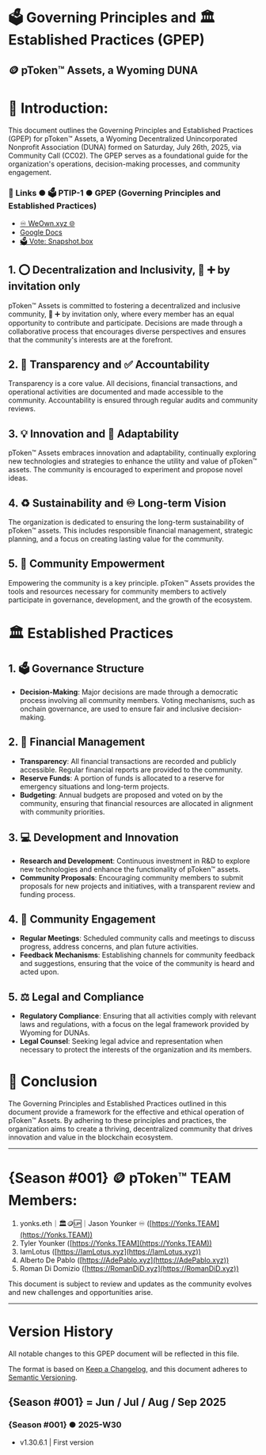 # 🗳 Governing Principles and 🏛 Established Practices (GPEP)

## 🪙 pToken™ Assets, a Wyoming DUNA

# 👋 Introduction: 

This document outlines the Governing Principles and Established Practices (GPEP) for pToken™ Assets, a Wyoming Decentralized Unincorporated Nonprofit Association (DUNA) formed on Saturday, July 26th, 2025, via Community Call (CC02). The GPEP serves as a foundational guide for the organization's operations, decision-making processes, and community engagement.

### 🔗 Links ● 🗳 PTIP-1 ● GPEP (Governing Principles and Established Practices)

* [♾️ WeOwn.xyz 🌐](https://www.weown.xyz/portal/space/ptoken/post/ptip-1-gpep)
* [Google Docs](https://docs.google.com/document/d/13vey1rOugLiUoW35-qAHSX0v0HYjzE3tj4QJbhxw8NQ/edit?usp=sharing)
* [🗳 Vote: Snapshot.box](https://snapshot.box/#/s:retokendao.eth/proposal/0x5180c5e292bd390752fe58ed20bf84af58d6ad022f67edce932c6266b8176803)

## 1. ⭕️ Decentralization and Inclusivity, 👥 ➕ by invitation only

pToken™ Assets is committed to fostering a decentralized and inclusive community, 👥 ➕ by invitation only, where every member has an equal opportunity to contribute and participate. Decisions are made through a collaborative process that encourages diverse perspectives and ensures that the community's interests are at the forefront.

## 2. 👀 Transparency and ✅ Accountability

Transparency is a core value. All decisions, financial transactions, and operational activities are documented and made accessible to the community. Accountability is ensured through regular audits and community reviews.

## 3. 💡 Innovation and 🌠 Adaptability

pToken™ Assets embraces innovation and adaptability, continually exploring new technologies and strategies to enhance the utility and value of pToken™ assets. The community is encouraged to experiment and propose novel ideas.

## 4. ♻️ Sustainability and ♾️ Long-term Vision

The organization is dedicated to ensuring the long-term sustainability of pToken™ assets. This includes responsible financial management, strategic planning, and a focus on creating lasting value for the community.

## 5. 💪 Community Empowerment

Empowering the community is a key principle. pToken™ Assets provides the tools and resources necessary for community members to actively participate in governance, development, and the growth of the ecosystem.

# 🏛 Established Practices

## 1. 🗳 Governance Structure

* **Decision-Making**: Major decisions are made through a democratic process involving all community members. Voting mechanisms, such as onchain governance, are used to ensure fair and inclusive decision-making.

## 2. 💸 Financial Management

* **Transparency**: All financial transactions are recorded and publicly accessible. Regular financial reports are provided to the community.
* **Reserve Funds**: A portion of funds is allocated to a reserve for emergency situations and long-term projects.
* **Budgeting**: Annual budgets are proposed and voted on by the community, ensuring that financial resources are allocated in alignment with community priorities.

## 3. 💻 Development and Innovation

* **Research and Development**: Continuous investment in R&D to explore new technologies and enhance the functionality of pToken™ assets.
* **Community Proposals**: Encouraging community members to submit proposals for new projects and initiatives, with a transparent review and funding process.

## 4. 👥 Community Engagement

* **Regular Meetings**: Scheduled community calls and meetings to discuss progress, address concerns, and plan future activities.
* **Feedback Mechanisms**: Establishing channels for community feedback and suggestions, ensuring that the voice of the community is heard and acted upon.

## 5. ⚖️ Legal and Compliance

* **Regulatory Compliance**: Ensuring that all activities comply with relevant laws and regulations, with a focus on the legal framework provided by Wyoming for DUNAs.
* **Legal Counsel**: Seeking legal advice and representation when necessary to protect the interests of the organization and its members.

# 💼 Conclusion

The Governing Principles and Established Practices outlined in this document provide a framework for the effective and ethical operation of pToken™ Assets. By adhering to these principles and practices, the organization aims to create a thriving, decentralized community that drives innovation and value in the blockchain ecosystem.

---

# {Season #001} 🪙 pToken™ TEAM Members:

1. yonks.eth｜🏛🪙🆙｜Jason Younker ♾️ ([https://Yonks.TEAM](https://Yonks.TEAM))
2. Tyler Younker ([https://Yonks.TEAM](https://Yonks.TEAM))
3. IamLotus ([https://IamLotus.xyz](https://IamLotus.xyz))
4. Alberto De Pablo ([https://AdePablo.xyz](https://AdePablo.xyz))
5. Roman Di Domizio ([https://RomanDiD.xyz](https://RomanDiD.xyz))

This document is subject to review and updates as the community evolves and new challenges and opportunities arise.

---

# Version History

[//]: # "We will use ecosystem seasons in this Version History"
[//]: # "3️⃣win Social ecosystem / ♾️ WeOwn.xyz 🌐"
[//]: # "▀▀▀▀▀▀▀▀▀▀▀▀▀▀▀▀▀▀▀▀▀▀▀▀▀▀"
[//]: # "{Season #001} = Jun / Jul / Aug / Sep 2025"
[//]: # "{Season #002} = Oct / Nov / Dec 2025 / Jan 2026"
[//]: # "{Season #003} = Feb / Mar / Apr / May 2026"
[//]: # "{Season #004} = Jun / Jul / Aug / Sep 2026"
[//]: # "{Season #005} = Oct / Nov / Dec 2026 / Jan 2027"
[//]: # "{Season #006} = Feb / Mar / Apr / May 2027"
[//]: # "=========================="
[//]: # "Add a new section for each ISO calendar week, most recent first"
[//]: # "[TEXT]"

All notable changes to this GPEP document will be reflected in this file.

The format is based on [Keep a Changelog](https://keepachangelog.com/en/1.1.0/),
and this document adheres to [Semantic Versioning](https://semver.org/spec/v2.0.0.html).

[//]: # "▀▀▀▀▀▀▀▀▀▀▀▀▀▀▀▀▀▀▀▀▀▀▀▀▀▀"
[//]: # "NOTE:  About version numbering ..."
[//]: # "USE:  v[{Season #001}].[ISO-WEEK#].[DAY#].#"
[//]: # "IE:  v1.30.6.1 | First significant change made on 2025-W30 Saturday (day #6)"
[//]: # "▀▀▀▀▀▀▀▀▀▀▀▀▀▀▀▀▀▀▀▀▀▀▀▀▀▀"

## {Season #001} = Jun / Jul / Aug / Sep 2025

### {Season #001} ● 2025-W30

- v1.30.6.1 | First version

